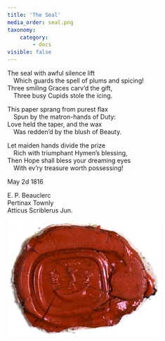 ```yaml
---
title: 'The Seal'
media_order: seal.png
taxonomy:
    category:
        - docs
visible: false
---
```


The seal with awful silence lift  
&emsp;Which guards the spell of plums and spicing!  
Three smiling Graces carv’d the gift,  
&emsp;Three busy Cupids stole the icing.

This paper sprang from purest flax  
&emsp;Spun by the matron-hands of Duty:  
Love held the taper, and the wax  
&emsp;Was redden’d by the blush of Beauty.  

Let maiden hands divide the prize  
&emsp;Rich with triumphant Hymen’s blessing,  
Then Hope shall bless your dreaming eyes  
&emsp;With ev’ry treasure worth possessing!

May 2d 1816

E. P. Beauclerc  
Pertinax Townly  
Atticus Scriblerus Jun.

![Seal](seal.png?resize=200)